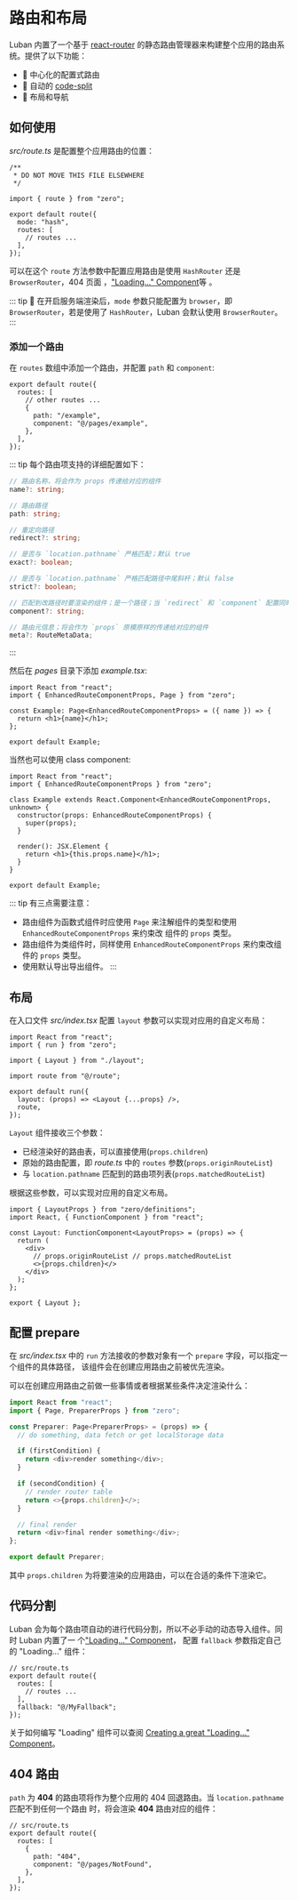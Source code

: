 # 路由和布局

Luban 内置了一个基于 [react-router](https://reacttraining.com/react-router/web/guides/quick-start)
的静态路由管理器来构建整个应用的路由系统。提供了以下功能：

- 📄 中心化的配置式路由
- 🧩 自动的 [code-split](https://webpack.js.org/guides/code-splitting/#root)
- 🚏 布局和导航

## 如何使用

_src/route.ts_ 是配置整个应用路由的位置：

```tsx
/**
 * DO NOT MOVE THIS FILE ELSEWHERE
 */

import { route } from "zero";

export default route({
  mode: "hash",
  routes: [
    // routes ...
  ],
});
```

可以在这个 `route` 方法参数中配置应用路由是使用 `HashRouter` 还是 `BrowserRouter`，404 页面
，["Loading..." Component](https://github.com/jamiebuilds/react-loadable#creating-a-great-loading-component)等
。

::: tip 🙋 在开启服务端渲染后，`mode` 参数只能配置为 `browser`，即 `BrowserRouter`，若是使用了
`HashRouter`，Luban 会默认使用 `BrowserRouter`。 :::

### 添加一个路由

在 `routes` 数组中添加一个路由，并配置 `path` 和 `component`:

```typescript{4,5,6,7}
export default route({
  routes: [
    // other routes ...
    {
      path: "/example",
      component: "@/pages/example",
    },
  ],
});
```

::: tip 每个路由项支持的详细配置如下：

```ts
// 路由名称，将会作为 props 传递给对应的组件
name?: string;

// 路由路径
path: string;

// 重定向路径
redirect?: string;

// 是否与 `location.pathname` 严格匹配；默认 true
exact?: boolean;

// 是否与 `location.pathname` 严格匹配路径中尾斜杆；默认 false
strict?: boolean;

// 匹配到改路径时要渲染的组件；是一个路径；当 `redirect` 和 `component` 配置同时存在，将忽略该配置
component?: string;

// 路由元信息；将会作为 `props` 原模原样的传递给对应的组件
meta?: RouteMetaData;
```

:::

然后在 _pages_ 目录下添加 _example.tsx_:

```tsx
import React from "react";
import { EnhancedRouteComponentProps, Page } from "zero";

const Example: Page<EnhancedRouteComponentProps> = ({ name }) => {
  return <h1>{name}</h1>;
};

export default Example;
```

当然也可以使用 class component:

```tsx
import React from "react";
import { EnhancedRouteComponentProps } from "zero";

class Example extends React.Component<EnhancedRouteComponentProps, unknown> {
  constructor(props: EnhancedRouteComponentProps) {
    super(props);
  }

  render(): JSX.Element {
    return <h1>{this.props.name}</h1>;
  }
}

export default Example;
```

::: tip 有三点需要注意：

- 路由组件为函数式组件时应使用 `Page` 来注解组件的类型和使用 `EnhancedRouteComponentProps` 来约束改
  组件的 `props` 类型。
- 路由组件为类组件时，同样使用 `EnhancedRouteComponentProps` 来约束改组件的 `props` 类型。
- 使用默认导出导出组件。 :::

## 布局

在入口文件 _src/index.tsx_ 配置 `layout` 参数可以实现对应用的自定义布局：

```typescript{9}
import React from "react";
import { run } from "zero";

import { Layout } from "./layout";

import route from "@/route";

export default run({
  layout: (props) => <Layout {...props} />,
  route,
});
```

`Layout` 组件接收三个参数：

- 已经渲染好的路由表，可以直接使用(`props.children`)
- 原始的路由配置，即 _route.ts_ 中的 `routes` 参数(`props.originRouteList`)
- 与 `location.pathname` 匹配到的路由项列表(`props.matchedRouteList`)

根据这些参数，可以实现对应用的自定义布局。

```tsx
import { LayoutProps } from "zero/definitions";
import React, { FunctionComponent } from "react";

const Layout: FunctionComponent<LayoutProps> = (props) => {
  return (
    <div>
      // props.originRouteList // props.matchedRouteList
      <>{props.children}</>
    </div>
  );
};

export { Layout };
```

## 配置 prepare

在 _src/index.tsx_ 中的 `run` 方法接收的参数对象有一个 `prepare` 字段，可以指定一个组件的具体路径，
该组件会在创建应用路由之前被优先渲染。

可以在创建应用路由之前做一些事情或者根据某些条件决定渲染什么：

```ts
import React from "react";
import { Page, PreparerProps } from "zero";

const Preparer: Page<PreparerProps> = (props) => {
  // do something, data fetch or get localStorage data

  if (firstCondition) {
    return <div>render something</div>;
  }

  if (secondCondition) {
    // render router table
    return <>{props.children}</>;
  }

  // final render
  return <div>final render something</div>;
};

export default Preparer;
```

其中 `props.children` 为将要渲染的应用路由，可以在合适的条件下渲染它。

## 代码分割

Luban 会为每个路由项自动的进行代码分割，所以不必手动的动态导入组件。同时 Luban 内置了一
个["Loading..." Component](https://github.com/jamiebuilds/react-loadable#creating-a-great-loading-component)，
配置 `fallback` 参数指定自己的 "Loading..." 组件：

```ts{6}
// src/route.ts
export default route({
  routes: [
    // routes ...
  ],
  fallback: "@/MyFallback";
});
```

关于如何编写 "Loading" 组件可以查阅
[Creating a great "Loading..." Component](https://github.com/jamiebuilds/react-loadable#creating-a-great-loading-component)。

## 404 路由

`path` 为 **404** 的路由项将作为整个应用的 404 回退路由。当 `location.pathname` 匹配不到任何一个路由
时，将会渲染 **404** 路由对应的组件：

```ts{4,5,6,7}
// src/route.ts
export default route({
  routes: [
    {
      path: "404",
      component: "@/pages/NotFound",
    },
  ],
});
```
